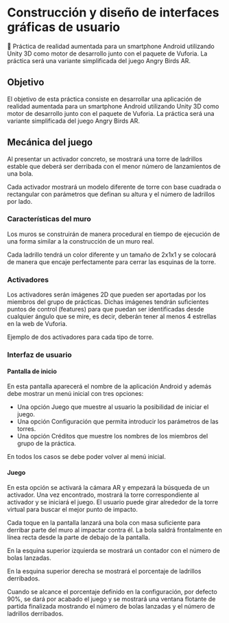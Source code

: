 # Construcción y diseño de interfaces gráficas de usuario

📱 Práctica de realidad aumentada para un smartphone Android utilizando Unity 3D como motor de desarrollo junto con el paquete de Vuforia. La práctica será una variante simplificada del juego Angry Birds AR.

## Objetivo
El objetivo de esta práctica consiste en desarrollar una aplicación de realidad aumentada para un smartphone Android utilizando Unity 3D como motor de desarrollo junto con el paquete de Vuforia. La práctica será una variante simplificada del juego Angry Birds AR.

## Mecánica del juego
Al presentar un activador concreto, se mostrará una torre de ladrillos estable que deberá ser derribada con el menor número de lanzamientos de una bola.

Cada activador mostrará un modelo diferente de torre con base cuadrada o rectangular con parámetros que definan su altura y el número de ladrillos por lado.

### Características del muro
Los muros se construirán de manera procedural en tiempo de ejecución de una forma similar a la construcción de un muro real.

Cada ladrillo tendrá un color diferente y un tamaño de 2x1x1 y se colocará de manera que encaje perfectamente para cerrar las esquinas de la torre.

### Activadores
Los activadores serán imágenes 2D que pueden ser aportadas por los miembros del grupo de prácticas. Dichas imágenes tendrán suficientes puntos de control (features) para que puedan ser identificadas desde cualquier ángulo que se mire, es decir, deberán tener al menos 4 estrellas en la web de Vuforia.

Ejemplo de dos activadores para cada tipo de torre.

### Interfaz de usuario

#### Pantalla de inicio
En esta pantalla aparecerá el nombre de la aplicación Android y además debe mostrar un menú inicial con tres opciones:

- Una opción Juego que muestre al usuario la posibilidad de iniciar el juego.
- Una opción Configuración que permita introducir los parámetros de las torres.
- Una opción Créditos que muestre los nombres de los miembros del grupo de la práctica.

En todos los casos se debe poder volver al menú inicial.

#### Juego
En esta opción se activará la cámara AR y empezará la búsqueda de un activador. Una vez encontrado, mostrará la torre correspondiente al activador y se iniciará el juego. El usuario puede girar alrededor de la torre virtual para buscar el mejor punto de impacto.

Cada toque en la pantalla lanzará una bola con masa suficiente para derribar parte del muro al impactar contra él. La bola saldrá frontalmente en línea recta desde la parte de debajo de la pantalla.

En la esquina superior izquierda se mostrará un contador con el número de bolas lanzadas.

En la esquina superior derecha se mostrará el porcentaje de ladrillos derribados.

Cuando se alcance el porcentaje definido en la configuración, por defecto 90%, se dará por acabado el juego y se mostrará una ventana flotante de partida finalizada mostrando el número de bolas lanzadas y el número de ladrillos derribados.

